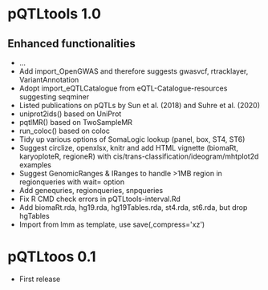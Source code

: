 # pQTLtools 1.0

## Enhanced functionalities

* ...
* Add import_OpenGWAS and therefore suggests gwasvcf, rtracklayer, VariantAnnotation
* Adopt import_eQTLCatalogue from eQTL-Catalogue-resources suggesting seqminer
* Listed publications on pQTLs by Sun et al. (2018) and Suhre et al. (2020)
* uniprot2ids() based on UniProt
* pqtlMR() based on TwoSampleMR
* run_coloc() based on coloc
* Tidy up various options of SomaLogic lookup (panel, box, ST4, ST6)
* Suggest circlize, openxlsx, knitr and add HTML vignette (biomaRt, karyoploteR, regioneR)
  with cis/trans-classification/ideogram/mhtplot2d examples
* Suggest GenomicRanges & IRanges to handle >1MB region in regionqueries with wait= option
* Add genequries, regionqueries, snpqueries
* Fix R CMD check errors in pQTLtools-interval.Rd
* Add biomaRt.rda, hg19.rda, hg19Tables.rda, st4.rda, st6.rda, but drop hgTables
* Import from lmm as template, use save(,compress='xz')

# pQTLtoos 0.1

* First release
